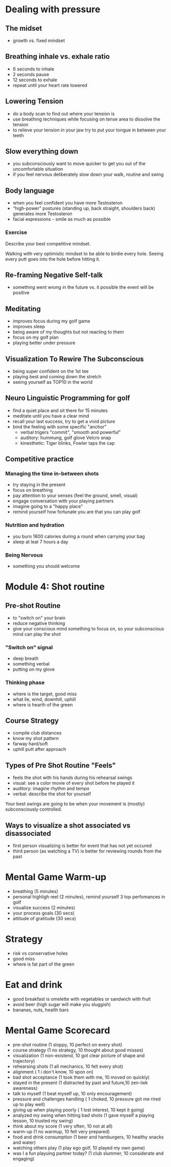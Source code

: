 # Dealing with pressure
## The midset
* growth vs. fixed mindset

## Breathing inhale vs. exhale ratio
* 6 seconds to inhale
* 2 seconds pause
* 12 seconds to exhale
* repeat until your heart rate lowered

## Lowering Tension
* do a body scan to find out where your tension is
* use breathing techniques while focusing on tense area to dissolve the tension
* to relieve your tension in your jaw try to put your tongue in between your teeth

## Slow everything down
* you subconsciously want to move quicker to get you out of the
uncomfortable situation
* if you feel nervous deliberately slow down your walk, routine and swing

## Body language
* when you feel confident you have more Testosteron
*  “high-power” postures (standing up, back straight, shoulders back) generates more Testosteron
* facial expressions - smile as much as possible

### Exercise
Describe your best competitive mindset.

Walking with very optimistic mindset to be able to birdie every hole. Seeing every putt goes into the hole before hitting it.

## Re-framing Negative Self-talk
* something went wrong in the future vs. it possible the event will be positive

## Meditating
* improves focus during my golf game
* improves sleep
* being aware of my thoughts but not reacting to them
* focus on my golf plan
* playing better under pressure

## Visualization To Rewire The Subconscious
* being super confident on the 1st tee
* playing best and coming down the stretch
* seeing yourself as TOP10 in the world

## Neuro Linguistic Programming for golf
* find a quiet place and sit there for 15 minutes
* meditate until you have a clear mind
* recall your last success, try to get a vivid picture
* bind the feeling with some specific "anchor"
    * verbal trigers  "commit", "smooth and powerful"
    * auditory: hummung, golf glove Velcro snap
    * kinesthetic: Tiger blinks, Fowler taps the cap

## Competitive practice
### Managing the time in-between shots
* try staying in the present
* focus on breathing
* pay attention to your senses (feel the ground, smell, visual)
* engage conversation with your playing partners
* imagine going to a "happy place"
* remind yourself how fortunate you are that you can play golf

### Nutrition and hydration
* you burn 1800 calories during a round when carrying your bag
* sleep at leat 7 hours a day

### Being Nervous
* something you should welcome

# Module 4: Shot routine
## Pre-shot Routine
* to "switch on" your brain
* reduce negative thinking
* give your conscious mind something to focus on, so your subconscious mind can play the shot

### "Switch on" signal
* deep breath
* something verbal
* putting on my glove

### Thinking phase
* where is the target, good miss
* what lie, wind, downhill, uphill
* where is hearth of the green

## Course Strategy
* compile club distances
* know my shot pattern
* farway hard/soft
* uphill putt after approach

## Types of Pre Shot Routine "Feels"
* feels the shot with his hands during his rehearsal swings
* visual: see a color movie of every shot before he played it
* auditory: imagine rhythm and tempo
* verbal: describe the shot for yourself

Your best swings are going to be when your movement is (mostly) subconsciously controlled.

## Ways to visualize a shot associated vs disassociated
* first person visualizing is better for event that has not yet occured
* third person (as watching a TV) is better for reviewing rounds from the past

# Mental Game Warm-up
* breathing (5 minutes)
* personal highligh reel (2 minutes), remind yourself 3 top perfomances in golf
* visualize success (2 minutes)
* your process goals (30 secs)
* attitude of gratitude (30 secs)

# Strategy
* risk vs conservative holes
* good miss
* where is fat part of the green

# Eat and drink
* good breakfast is omelette with vegetables or sandwich with fruit
* avoid beer (high sugar will make you sluggish)
* bananas, nuts, health bars

# Mental Game Scorecard
* pre-shot routine (1 sloppy, 10 perfect on every shot)
* course strategy (1 no strategy, 10 thought about good misses)
* visualization (1 non-existend, 10 got clear picture of shape and trajectory)
* rehearsing shots (1 all mechanics, 10 felt every shot)
* alignment ( 1 i don't know, 10 spon on)
* bad shot acceptance (1 took them with me, 10 moved on quickly)
* stayed in the present (1 distracted by past and future,10 zen-liek awareness)
* talk to myself (1 beat myself up, 10 only encouragement)
* pressure and challenges handling ( 1 choked, 10 pressure got me rired up to play well)
* giving up when  playing poorly ( 1 lost interest, 10 kept it going)
* analyzed my swing when hitting bad shots (1 gave myself a playing lesson, 10 trusted my swing)
* think about my score (1 very often, 10 not at all)
* warm-up (1 no warmup, 10 felt very prepared)
* food and drink consumption (1 beer and hamburgers, 10 healthy snacks and water)
* watching others play (1 play ego golf, 10 played my own game)
* was I a fun playuing partner today? (1 club slummer, 10 considerate and engaging)

